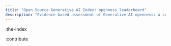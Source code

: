 ```yaml
---
title: "Open Source Generative AI Index: openness leaderboard"
description: "Evidence-based assessment of Generative AI openness: a comprehensive index comparing LLMs, text-to-image models, audio, and other Generative AI models"
---
```


:the-index

:contribute
